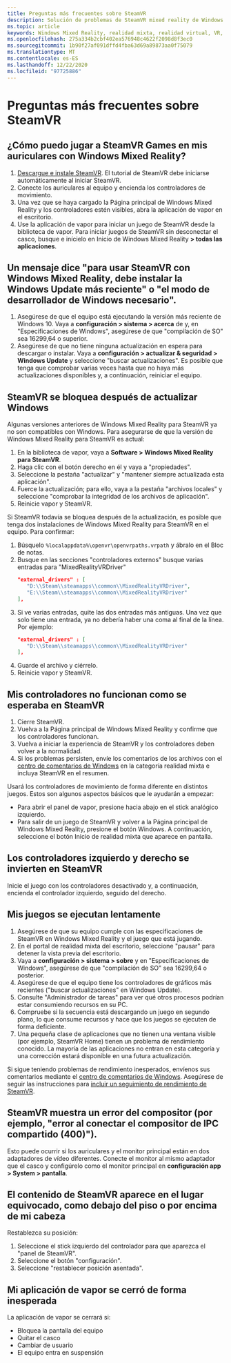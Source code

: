 ```yaml
---
title: Preguntas más frecuentes sobre SteamVR
description: Solución de problemas de SteamVR mixed reality de Windows que va más allá de nuestra documentación de soporte técnico estándar para el consumidor.
ms.topic: article
keywords: Windows Mixed Reality, realidad mixta, realidad virtual, VR, MR, solución de problemas, errores, ayuda, soporte técnico, SteamVR
ms.openlocfilehash: 275a334b2cbf402ea576948c4622f2098d8f3ec0
ms.sourcegitcommit: 1b90f27af091dffd4fba63d69a89873aa0f75079
ms.translationtype: MT
ms.contentlocale: es-ES
ms.lasthandoff: 12/22/2020
ms.locfileid: "97725886"
---
```

# <a name="steamvr-faqs"></a>Preguntas más frecuentes sobre SteamVR

## <a name="how-can-i-play-steamvr-games-in-my-windows-mixed-reality-headset"></a>¿Cómo puedo jugar a SteamVR Games en mis auriculares con Windows Mixed Reality?

1. [Descargue e instale SteamVR](https://steamcdn-a.akamaihd.net/client/installer/SteamWindowsMRInstaller.exe). El tutorial de SteamVR debe iniciarse automáticamente al iniciar SteamVR.
2. Conecte los auriculares al equipo y encienda los controladores de movimiento.
3. Una vez que se haya cargado la Página principal de Windows Mixed Reality y los controladores estén visibles, abra la aplicación de vapor en el escritorio.
4. Use la aplicación de vapor para iniciar un juego de SteamVR desde la biblioteca de vapor. Para iniciar juegos de SteamVR sin desconectar el casco, busque e inícielo en Inicio de Windows Mixed Reality **> todas las aplicaciones**.

## <a name="a-message-says-to-use-steamvr-with-windows-mixed-reality-you-need-to-install-the-latest-windows-update-or-windows-developer-mode-required"></a>Un mensaje dice "para usar SteamVR con Windows Mixed Reality, debe instalar la Windows Update más reciente" o "el modo de desarrollador de Windows necesario".

1. Asegúrese de que el equipo está ejecutando la versión más reciente de Windows 10. Vaya a **configuración > sistema > acerca** de y, en "Especificaciones de Windows", asegúrese de que "compilación de SO" sea 16299,64 o superior.
2. Asegúrese de que no tiene ninguna actualización en espera para descargar o instalar. Vaya a **configuración > actualizar & seguridad > Windows Update** y seleccione "buscar actualizaciones". Es posible que tenga que comprobar varias veces hasta que no haya más actualizaciones disponibles y, a continuación, reiniciar el equipo.

## <a name="steamvr-is-crashing-after-updating-windows"></a>SteamVR se bloquea después de actualizar Windows

Algunas versiones anteriores de Windows Mixed Reality para SteamVR ya no son compatibles con Windows. Para asegurarse de que la versión de Windows Mixed Reality para SteamVR es actual:

1. En la biblioteca de vapor, vaya a **Software > Windows Mixed Reality para SteamVR**.
2. Haga clic con el botón derecho en él y vaya a "propiedades".
3. Seleccione la pestaña "actualizar" y "mantener siempre actualizada esta aplicación".
4. Fuerce la actualización; para ello, vaya a la pestaña "archivos locales" y seleccione "comprobar la integridad de los archivos de aplicación".
5. Reinicie vapor y SteamVR.

Si SteamVR todavía se bloquea después de la actualización, es posible que tenga dos instalaciones de Windows Mixed Reality para SteamVR en el equipo. Para confirmar:

1. Búsquelo ```%localappdata%\openvr\openvrpaths.vrpath``` y ábralo en el Bloc de notas.
2. Busque en las secciones "controladores externos" busque varias entradas para "MixedRealityVRDriver"
   ```json
   "external_drivers" : [
      "D:\\Steam\\steamapps\\common\\MixedRealityVRDriver",
      "E:\\Steam\\steamapps\\common\\MixedRealityVRDriver"
   ],
   ```
3. Si ve varias entradas, quite las dos entradas más antiguas. Una vez que solo tiene una entrada, ya no debería haber una coma al final de la línea. Por ejemplo:
   ```json
   "external_drivers" : [
      "D:\\Steam\\steamapps\\common\\MixedRealityVRDriver"
   ],
   ```
4. Guarde el archivo y ciérrelo.
5. Reinicie vapor y SteamVR.

## <a name="my-controllers-arent-working-as-expected-in-steamvr"></a>Mis controladores no funcionan como se esperaba en SteamVR

1. Cierre SteamVR.
2. Vuelva a la Página principal de Windows Mixed Reality y confirme que los controladores funcionan.
3. Vuelva a iniciar la experiencia de SteamVR y los controladores deben volver a la normalidad.
4. Si los problemas persisten, envíe los comentarios de los archivos con el [centro de comentarios de Windows](https://support.microsoft.com/en-us/help/4021566/windows-10-send-feedback-to-microsoft-with-feedback-hub-app) en la categoría realidad mixta e incluya SteamVR en el resumen.

Usará los controladores de movimiento de forma diferente en distintos juegos. Estos son algunos aspectos básicos que le ayudarán a empezar:
* Para abrir el panel de vapor, presione hacia abajo en el stick analógico izquierdo.
* Para salir de un juego de SteamVR y volver a la Página principal de Windows Mixed Reality, presione el botón Windows. A continuación, seleccione el botón Inicio de realidad mixta que aparece en pantalla.

## <a name="my-left-and-right-controllers-are-reversed-in-steamvr"></a>Los controladores izquierdo y derecho se invierten en SteamVR

Inicie el juego con los controladores desactivado y, a continuación, encienda el controlador izquierdo, seguido del derecho.

## <a name="my-games-are-running-slowly"></a>Mis juegos se ejecutan lentamente

1. Asegúrese de que su equipo cumple con las especificaciones de SteamVR en Windows Mixed Reality y el juego que está jugando.
2. En el portal de realidad mixta del escritorio, seleccione "pausar" para detener la vista previa del escritorio.
3. Vaya a **configuración > sistema > sobre** y en "Especificaciones de Windows", asegúrese de que "compilación de SO" sea 16299,64 o posterior.
4. Asegúrese de que el equipo tiene los controladores de gráficos más recientes ("buscar actualizaciones" en Windows Update).
5. Consulte "Administrador de tareas" para ver qué otros procesos podrían estar consumiendo recursos en su PC.
6. Compruebe si la secuencia está descargando un juego en segundo plano, lo que consume recursos y hace que los juegos se ejecuten de forma deficiente.
7. Una pequeña clase de aplicaciones que no tienen una ventana visible (por ejemplo, SteamVR Home) tienen un problema de rendimiento conocido. La mayoría de las aplicaciones no entran en esta categoría y una corrección estará disponible en una futura actualización.

Si sigue teniendo problemas de rendimiento inesperados, envíenos sus comentarios mediante el [centro de comentarios de Windows](https://support.microsoft.com/en-us/help/4021566/windows-10-send-feedback-to-microsoft-with-feedback-hub-app). Asegúrese de seguir las instrucciones para [incluir un seguimiento de rendimiento de SteamVR](using-steamvr-with-windows-mixed-reality.md#sharing-feedback-on-steamvr).

## <a name="steamvr-is-showing-a-compositor-error-for-example-shared-ipc-compositor-connect-failed-400"></a>SteamVR muestra un error del compositor (por ejemplo, "error al conectar el compositor de IPC compartido (400)").

Esto puede ocurrir si los auriculares y el monitor principal están en dos adaptadores de vídeo diferentes. Conecte el monitor al mismo adaptador que el casco y configúrelo como el monitor principal en **configuración app > System > pantalla**.

## <a name="steamvr-content-appears-in-the-wrong-place-like-beneath-the-floor-or-above-my-head"></a>El contenido de SteamVR aparece en el lugar equivocado, como debajo del piso o por encima de mi cabeza

Restablezca su posición:

1. Seleccione el stick izquierdo del controlador para que aparezca el "panel de SteamVR".
2. Seleccione el botón "configuración".
3. Seleccione "restablecer posición asentada".

## <a name="my-steam-app-closed-unexpectedly"></a>Mi aplicación de vapor se cerró de forma inesperada

La aplicación de vapor se cerrará si:

* Bloquea la pantalla del equipo
* Quitar el casco
* Cambiar de usuario
* El equipo entra en suspensión
